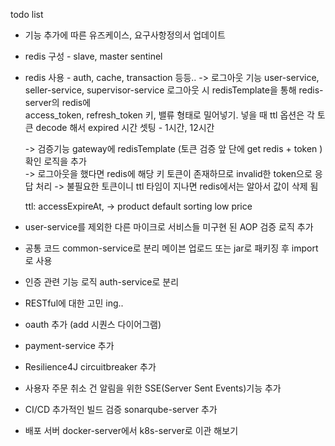 todo list

- 기능 추가에 따른 유즈케이스, 요구사항정의서 업데이트
- redis 구성 - slave, master sentinel
- redis 사용 - auth, cache, transaction 등등..
    -> 로그아웃 기능 user-service, seller-service, supervisor-service 로그아웃 시 redisTemplate을 통해 redis-server의 redis에  
          access_token, refresh_token 키, 밸류 형태로 밀어넣기. 넣을 때 ttl 옵션은 각 토큰 decode 해서 expired 시간 셋팅 - 1시간, 12시간 
  
    -> 검증기능 gateway에 redisTemplate (토큰 검증 앞 단에 get redis + token ) 확인 로직을 추가  
    -> 로그아웃을 했다면 redis에 해당 키 토큰이 존재하므로 invalid한 token으로 응답 처리
    -> 불필요한 토큰이니 ttl 타임이 지나면 redis에서는 알아서 값이 삭제 됨  
    
  ttl: accessExpireAt,
    -> product default sorting low price   
- user-service를 제외한 다른 마이크로 서비스들 미구현 된 AOP 검증 로직 추가  
- 공통 코드 common-service로 분리 메이븐 업로드 또는 jar로 패키징 후 import로 사용
- 인증 관련 기능 로직 auth-service로 분리
- RESTful에 대한 고민 ing..
- oauth 추가 (add 시퀀스 다이어그램)
- payment-service 추가
- Resilience4J circuitbreaker 추가
- 사용자 주문 취소 건 알림을 위한 SSE(Server Sent Events)기능 추가
- CI/CD 추가적인 빌드 검증 sonarqube-server 추가
- 배포 서버 docker-server에서 k8s-server로 이관 해보기
